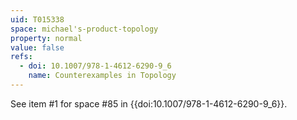 ```yaml
---
uid: T015338
space: michael's-product-topology
property: normal
value: false
refs:
  - doi: 10.1007/978-1-4612-6290-9_6
    name: Counterexamples in Topology
---
```

See item #1 for space #85 in {{doi:10.1007/978-1-4612-6290-9_6}}.
